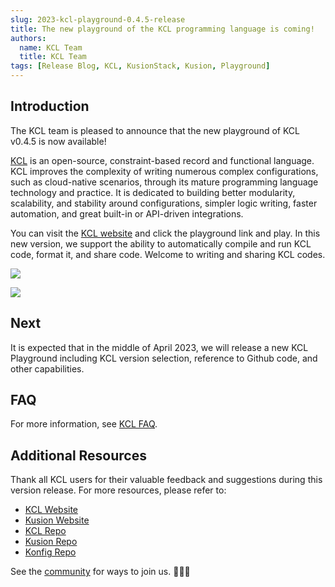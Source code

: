```yaml
---
slug: 2023-kcl-playground-0.4.5-release
title: The new playground of the KCL programming language is coming!
authors:
  name: KCL Team
  title: KCL Team
tags: [Release Blog, KCL, KusionStack, Kusion, Playground]
---
```


## Introduction

The KCL team is pleased to announce that the new playground of KCL v0.4.5 is now available!

[KCL](https://github.com/kcl-lang/kcl) is an open-source, constraint-based record and functional language. KCL improves the complexity of writing numerous complex configurations, such as cloud-native scenarios, through its mature programming language technology and practice. It is dedicated to building better modularity, scalability, and stability around configurations, simpler logic writing, faster automation, and great built-in or API-driven integrations.

You can visit the [KCL website](https://kcl-lang.io/) and click the playground link and play. In this new version, we support the ability to automatically compile and run KCL code, format it, and share code. Welcome to writing and sharing KCL codes.

![](/img/blog/2023-03-17-kcl-playground-0.4.5-release/kcl-website-playground.png)

![](/img/blog/2023-03-17-kcl-playground-0.4.5-release/kcl-playground.png)

## Next​

It is expected that in the middle of April 2023, we will release a new KCL Playground including KCL version selection, reference to Github code, and other capabilities.

## FAQ

For more information, see [KCL FAQ](https://kcl-lang.io/docs/user_docs/support/).

## Additional Resources

Thank all KCL users for their valuable feedback and suggestions during this version release. For more resources, please refer to:

+ [KCL Website](https://kcl-lang.io/)
+ [Kusion Website](https://kusionstack.io/)
+ [KCL Repo](https://github.com/kcl-lang/kcl)
+ [Kusion Repo](https://github.com/KusionStack/kusion)
+ [Konfig Repo](https://github.com/KusionStack/konfig)

See the [community](https://github.com/kcl-lang/community) for ways to join us. 👏👏👏
